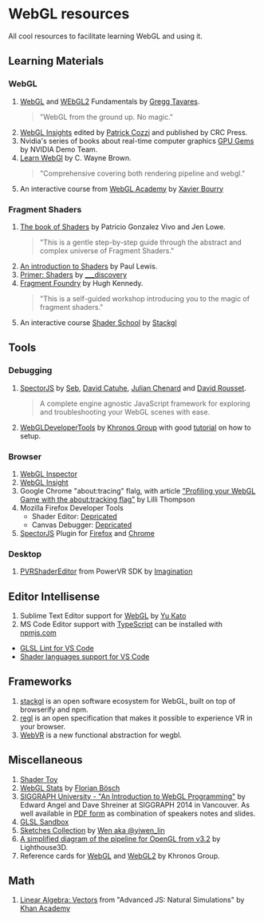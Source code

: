 # WebGL resources
All cool resources to facilitate learning WebGL and using it.

## Learning Materials
### WebGL
1. [WebGL](https://webglfundamentals.org) and [WEbGL2](https://webgl2fundamentals.org/) Fundamentals by [Gregg Tavares](https://github.com/greggman).
    > "WebGL from the ground up. No magic."
2. [WebGL Insights](http://webglinsights.com/) edited by [Patrick Cozzi](https://twitter.com/pjcozzi) and published by CRC Press.
3. Nvidia's series of books about real-time computer graphics [GPU Gems](https://developer.nvidia.com/gpugems/GPUGems/gpugems_pref01.html) by NVIDIA Demo Team.
4. [Learn WebGl](learnwebgl.brown37.net) by C. Wayne Brown.
    > "Comprehensive covering both rendering pipeline and webgl."
5. An interactive course from  [WebGL Academy](http://www.webglacademy.com/) by [Xavier Bourry](https://twitter.com/xavierbourry)

### Fragment Shaders
1. [The book of Shaders](https://thebookofshaders.com/) by Patricio Gonzalez Vivo and Jen Lowe.
    > "This is a gentle step-by-step guide through the abstract and complex universe of Fragment Shaders."
2. [An introduction to Shaders](https://aerotwist.com/tutorials/an-introduction-to-shaders-part-1/) by Paul Lewis.
3. [Primer: Shaders](https://notes.underscorediscovery.com/shaders-a-primer/) by [___discovery](https://github.com/underscorediscovery)
4. [Fragment Foundry](http://hughsk.io/fragment-foundry/chapters/01-hello-world.html) by Hugh Kennedy.
    > "This is a self-guided workshop introducing you to the magic of fragment shaders."
5. An interactive course [Shader School](https://github.com/stackgl/shader-school) by [Stackgl](https://stack.gl/)
 
## Tools
### Debugging
1. [SpectorJS](http://spector.babylonjs.com/) by [Seb](https://github.com/sebavan), [David Catuhe](https://twitter.com/deltakosh), [Julian Chenard](https://twitter.com/Temechon) and [David Rousset](https://twitter.com/davrous).
    > A complete engine agnostic JavaScript framework for exploring and troubleshooting your WebGL scenes with ease.
2. [WebGLDeveloperTools](https://github.com/KhronosGroup/WebGLDeveloperTools) by [Khronos Group](https://www.khronos.org/) with good [tutorial](https://www.khronos.org/webgl/wiki/Debugging) on how to setup.

### Browser 
1. [WebGL Inspector](https://chrome.google.com/webstore/detail/webgl-inspector/ogkcjmbhnfmlnielkjhedpcjomeaghda) 
2. [WebGL Insight](https://chrome.google.com/webstore/detail/webgl-insight/djdcbmfacaaocoomokenoalbomllhnko) 
3. Google Chrome "about:tracing" flalg, with article ["Profiling your WebGL Game with the about:tracking flag"](https://www.html5rocks.com/en/tutorials/games/abouttracing/) by Lilli Thompson
4. Mozilla Firefox Developer Tools
    - Shader Editor: [Depricated](https://developer.mozilla.org/en-US/docs/Tools/Deprecated_tools#Shader_editor)
    - Canvas Debugger: [Depricated](https://developer.mozilla.org/en-US/docs/Tools/Deprecated_tools#Canvas_debugger)
5. [SpectorJS](http://spector.babylonjs.com/) Plugin for [Firefox](https://addons.mozilla.org/en-US/firefox/addon/spector-js/) and [Chrome](https://chrome.google.com/webstore/detail/spectorjs/denbgaamihkadbghdceggmchnflmhpmk?hl=fil)

### Desktop
1. [PVRShaderEditor](https://www.imgtec.com/developers/powervr-sdk-tools/pvrshadereditor/) from PowerVR SDK by [Imagination](https://www.imgtec.com/)

## Editor Intellisense
1. Sublime Text Editor support for [WebGL](https://github.com/katsew/WebGLCompletions) by [Yu Kato](http://katsew.github.io/)
2. MS Code Editor support with [TypeScript](https://github.com/DefinitelyTyped/DefinitelyTyped/tree/master/types/webgl-ext) can be installed with [npmjs.com](https://www.npmjs.com/package/@types/webgl-ext)
 - [GLSL Lint for VS Code](https://marketplace.visualstudio.com/items?itemName=CADENAS.vscode-glsllint)
 - [Shader languages support for VS Code](https://marketplace.visualstudio.com/items?itemName=slevesque.shader) 

## Frameworks
1. [stackgl](https://stack.gl/) is an open software ecosystem for WebGL, built on top of browserify and npm.
2. [regl](http://regl.party/) is an open specification that makes it possible to experience VR in your browser.
3. [WebVR](https://webvr.info/) is a new functional abstraction for wegbl.

## Miscellaneous
1. [Shader Toy](https://www.shadertoy.com/)
2. [WebGL Stats](https://webglstats.com/webgl) by [Florian Bösch](https://twitter.com/pyalot)
3. [SIGGRAPH University - "An Introduction to WebGL Programming"](https://www.youtube.com/watch?v=tgVLb6fOVVc) by Edward Angel and Dave Shreiner at SIGGRAPH 2014 in Vancouver. As well available in [PDF form](https://www.cs.unm.edu/~angel/SIGGRAPH14/Introduction%20to%20WebGL%20Programming.pdf) as combination of speakers notes and slides.
4. [GLSL Sandbox](http://glslsandbox.com/)
5. [Sketches Collection](http://yiwenl.github.io/Sketches/exps/30) by  [Wen aka @yiwen_lin](https://twitter.com/yiwen_lin)
6. [A simplified diagram of the pipeline for OpenGL from v3.2](http://www.lighthouse3d.com/tutorials/glsl-tutorial/pipeline33/) by Lighthouse3D.
7. Reference cards for [WebGL](https://www.khronos.org/files/webgl/webgl-reference-card-1_0.pdf) and [WebGL2](https://www.khronos.org/files/webgl20-reference-guide.pdf) by Khronos Group.

## Math
1. [Linear Algebra: Vectors](https://www.khanacademy.org/computing/computer-programming/programming-natural-simulations/programming-vectors/a/intro-to-vectors) from "Advanced JS: Natural Simulations" by [Khan Academy](https://www.khanacademy.org/computing/computer-programming/programming-natural-simulations)
